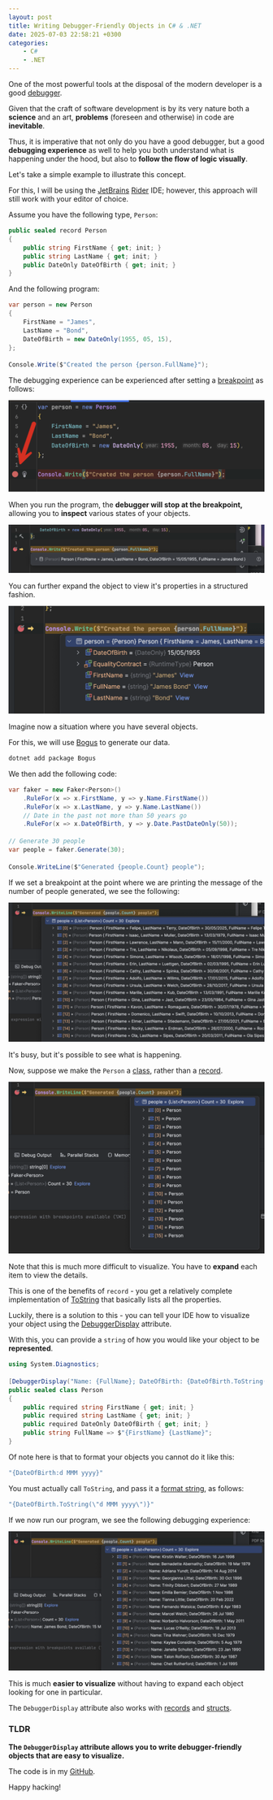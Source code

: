 ```yaml
---
layout: post
title: Writing Debugger-Friendly Objects in C# & .NET
date: 2025-07-03 22:58:21 +0300
categories:
    - C#
    - .NET
---
```


One of the most powerful tools at the disposal of the modern developer is a good [debugger](https://stackoverflow.com/questions/25385173/what-is-a-debugger-and-how-can-it-help-me-diagnose-problems).

Given that the craft of software development is by its very nature both a **science** and an art, **problems** (foreseen and otherwise) in code are **inevitable**.

Thus, it is imperative that not only do you have a good debugger, but a good **debugging experience** as well to help you both understand what is happening under the hood, but also to **follow the flow of logic visually**.

Let's take a simple example to illustrate this concept.

For this, I will be using the [JetBrains](https://www.jetbrains.com/) [Rider](https://www.jetbrains.com/rider/) IDE; however, this approach will still work with your editor of choice.

Assume you have the following type, `Person`:

```c#
public sealed record Person
{
    public string FirstName { get; init; }
    public string LastName { get; init; }
    public DateOnly DateOfBirth { get; init; }
}
```

And the following program:

```c#
var person = new Person
{
    FirstName = "James",
    LastName = "Bond",
    DateOfBirth = new DateOnly(1955, 05, 15),
};

Console.Write($"Created the person {person.FullName}");
```

The debugging experience can be experienced after setting a [breakpoint](https://www.bbc.co.uk/bitesize/guides/zg4j7ty/revision/5) as follows:

![breakpoint](../images/2025/07/breakpoint.png)

When you run the program, the **debugger will stop at the breakpoint,** allowing you to **inspect** various states of your objects.

![breakppointInit](../images/2025/07/breakppointInit.png)

You can further expand the object to view it's properties in a structured fashion.

![breakpointOpened](../images/2025/07/breakpointOpened.png)

Imagine now a situation where you have several objects.

For this, we will use [Bogus](https://www.nuget.org/packages/bogus) to generate our data.

```bash
dotnet add package Bogus
```

We then add the following code:

```c#
var faker = new Faker<Person>()
    .RuleFor(x => x.FirstName, y => y.Name.FirstName())
    .RuleFor(x => x.LastName, y => y.Name.LastName())
    // Date in the past not more than 50 years go
    .RuleFor(x => x.DateOfBirth, y => y.Date.PastDateOnly(50));

// Generate 30 people
var people = faker.Generate(30);

Console.WriteLine($"Generated {people.Count} people");
```

If we set a breakpoint at the point where we are printing the message of the number of people generated, we see the following:

![genericListOfPeople](../images/2025/07/genericListOfPeople.png)

It's busy, but it's possible to see what is happening.

Now, suppose we make the `Person` a [class](https://learn.microsoft.com/en-us/dotnet/csharp/fundamentals/types/classes), rather than a [record](https://learn.microsoft.com/en-us/dotnet/csharp/fundamentals/types/records).

![debuggerClass](../images/2025/07/debuggerClass.png)

Note that this is much more difficult to visualize. You have to **expand** each item to view the details.

This is one of the benefits of `record` - you get a relatively complete implementation of [ToString](https://learn.microsoft.com/en-us/dotnet/api/system.object.tostring?view=net-9.0) that basically lists all the properties.

Luckily, there is a solution to this - you can tell your IDE how to visualize your object using the [DebuggerDisplay](https://learn.microsoft.com/en-us/dotnet/api/system.diagnostics.debuggerdisplayattribute?view=net-9.0) attribute.

With this, you can provide a `string` of how you would like your object to be **represented**.

```c#
using System.Diagnostics;

[DebuggerDisplay("Name: {FullName}; DateOfBirth: {DateOfBirth.ToString(\"d MMM yyyy\")}")]
public sealed class Person
{
    public required string FirstName { get; init; }
    public required string LastName { get; init; }
    public required DateOnly DateOfBirth { get; init; }
    public string FullName => $"{FirstName} {LastName}";
}
```

Of note here is that to format your objects you cannot do it like this:

```c#
"{DateOfBirth:d MMM yyyy}"
```

You must actually call `ToString`, and pass it a [format string](https://learn.microsoft.com/en-us/dotnet/standard/base-types/custom-date-and-time-format-strings), as follows:

```c#
"{DateOfBirth.ToString(\"d MMM yyyy\")}"
```

If we now run our program, we see the following debugging experience:

![DebugView](../images/2025/07/DebugView.png)

This is much **easier to visualize** without having to expand each object looking for one in particular.

The `DebuggerDisplay` attribute also works with [records](https://learn.microsoft.com/en-us/dotnet/csharp/language-reference/builtin-types/record) and [structs](https://learn.microsoft.com/en-us/dotnet/csharp/language-reference/builtin-types/struct).

### TLDR

**The `DebuggerDisplay` attribute allows you to write debugger-friendly objects that are easy to visualize.**

The code is in my [GitHub](https://github.com/conradakunga/BlogCode/tree/master/2025-07-03%20-%20DebuggerDisplay).

Happy hacking!
